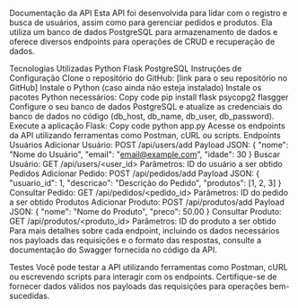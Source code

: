Documentação da API
Esta API foi desenvolvida para lidar com o registro e busca de usuários, assim como para gerenciar pedidos e produtos. Ela utiliza um banco de dados PostgreSQL para armazenamento de dados e oferece diversos endpoints para operações de CRUD e recuperação de dados.

Tecnologias Utilizadas
Python
Flask
PostgreSQL
Instruções de Configuração
Clone o repositório do GitHub: [link para o seu repositório no GitHub]
Instale o Python (caso ainda não esteja instalado)
Instale os pacotes Python necessários:
Copy code
pip install flask psycopg2 flasgger
Configure o seu banco de dados PostgreSQL e atualize as credenciais do banco de dados no código (db_host, db_name, db_user, db_password).
Execute a aplicação Flask:
Copy code
python app.py
Acesse os endpoints da API utilizando ferramentas como Postman, cURL ou scripts.
Endpoints
Usuários
Adicionar Usuário: POST /api/users/add
Payload JSON: { "nome": "Nome do Usuário", "email": "email@example.com", "idade": 30 }
Buscar Usuário: GET /api/users/<user_id>
Parâmetros: ID do usuário a ser obtido
Pedidos
Adicionar Pedido: POST /api/pedidos/add
Payload JSON: { "usuario_id": 1, "descricao": "Descrição do Pedido", "produtos": [1, 2, 3] }
Consultar Pedido: GET /api/pedidos/<pedido_id>
Parâmetros: ID do pedido a ser obtido
Produtos
Adicionar Produto: POST /api/produtos/add
Payload JSON: { "nome": "Nome do Produto", "preco": 50.00 }
Consultar Produto: GET /api/produtos/<produto_id>
Parâmetros: ID do produto a ser obtido
Para mais detalhes sobre cada endpoint, incluindo os dados necessários nos payloads das requisições e o formato das respostas, consulte a documentação do Swagger fornecida no código da API.

Testes
Você pode testar a API utilizando ferramentas como Postman, cURL ou escrevendo scripts para interagir com os endpoints. Certifique-se de fornecer dados válidos nos payloads das requisições para operações bem-sucedidas.
